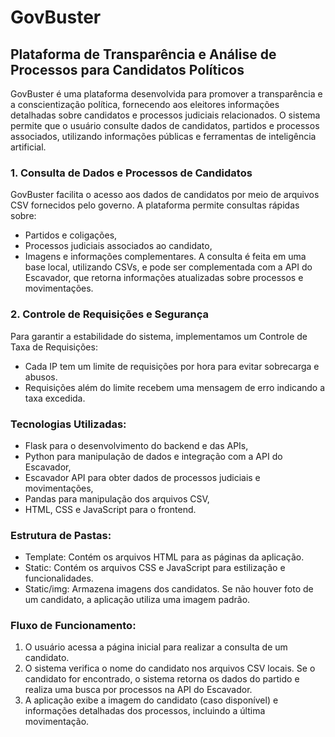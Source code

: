 # GovBuster
## Plataforma de Transparência e Análise de Processos para Candidatos Políticos
GovBuster é uma plataforma desenvolvida para promover a transparência e a conscientização política, fornecendo aos eleitores informações detalhadas sobre candidatos e processos judiciais relacionados. O sistema permite que o usuário consulte dados de candidatos, partidos e processos associados, utilizando informações públicas e ferramentas de inteligência artificial.

### 1. Consulta de Dados e Processos de Candidatos
GovBuster facilita o acesso aos dados de candidatos por meio de arquivos CSV fornecidos pelo governo. A plataforma permite consultas rápidas sobre:

- Partidos e coligações,
- Processos judiciais associados ao candidato,
- Imagens e informações complementares.
A consulta é feita em uma base local, utilizando CSVs, e pode ser complementada com a API do Escavador, que retorna informações atualizadas sobre processos e movimentações.

### 2. Controle de Requisições e Segurança
Para garantir a estabilidade do sistema, implementamos um Controle de Taxa de Requisições:

- Cada IP tem um limite de requisições por hora para evitar sobrecarga e abusos.
- Requisições além do limite recebem uma mensagem de erro indicando a taxa excedida.

### Tecnologias Utilizadas:
- Flask para o desenvolvimento do backend e das APIs,
- Python para manipulação de dados e integração com a API do Escavador,
- Escavador API para obter dados de processos judiciais e movimentações,
- Pandas para manipulação dos arquivos CSV,
- HTML, CSS e JavaScript para o frontend.

### Estrutura de Pastas:
- Template: Contém os arquivos HTML para as páginas da aplicação.
- Static: Contém os arquivos CSS e JavaScript para estilização e funcionalidades.
- Static/img: Armazena imagens dos candidatos. Se não houver foto de um candidato, a aplicação utiliza uma imagem padrão.

### Fluxo de Funcionamento:
1. O usuário acessa a página inicial para realizar a consulta de um candidato.
2. O sistema verifica o nome do candidato nos arquivos CSV locais. Se o candidato for encontrado, o sistema retorna os dados do partido e realiza uma busca por processos na API do Escavador.
3. A aplicação exibe a imagem do candidato (caso disponível) e informações detalhadas dos processos, incluindo a última movimentação.
